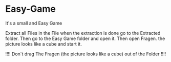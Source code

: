 # Easy-Game
It's a small and Easy Game 

Extract all Files in the File 
when the extraction is done go to the Extracted folder.
Then go to the Easy Game folder and open it.
Then open Fragen. 
the picture looks like a cube and start it.

 !!!! Don´t drag The Fragen (the picture looks like a cube) out of the Folder  !!!!

 
